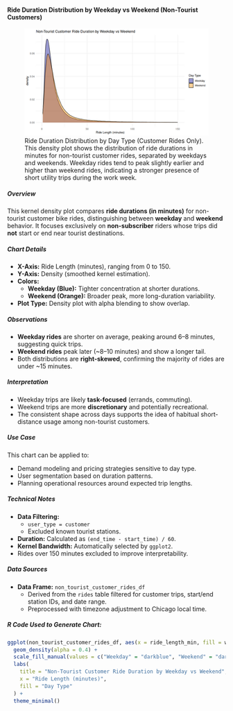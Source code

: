 #### Ride Duration Distribution by Weekday vs Weekend (Non-Tourist Customers)

<figure class="float-right">
  <a href="../images/Non-Tourist_Customer_Ride_Duration_by_Weekday_vs_Weekend.png" target="_blank" title="Select image to open full sized chart">
    <img src="../images/thumbnails/Non-Tourist_Customer_Ride_Duration_by_Weekday_vs_Weekend.png" alt="Density plot comparing ride durations for non-tourist customer bike rides on weekdays versus weekends. The distribution is right-skewed for both, with a higher peak on weekdays around 7 minutes.">
  </a>
  <figcaption>
    Ride Duration Distribution by Day Type (Customer Rides Only).<br>
    This density plot shows the distribution of ride durations in minutes for non-tourist customer rides, separated by weekdays and weekends. Weekday rides tend to peak slightly earlier and higher than weekend rides, indicating a stronger presence of short utility trips during the work week.
  </figcaption>
</figure>

##### Overview

This kernel density plot compares **ride durations (in minutes)** for non-tourist customer bike rides, distinguishing between **weekday** and **weekend** behavior. It focuses exclusively on **non-subscriber** riders whose trips did **not** start or end near tourist destinations.

##### Chart Details

- **X-Axis:** Ride Length (minutes), ranging from 0 to 150.
- **Y-Axis:** Density (smoothed kernel estimation).
- **Colors:**
  - **Weekday (Blue):** Tighter concentration at shorter durations.
  - **Weekend (Orange):** Broader peak, more long-duration variability.
- **Plot Type:** Density plot with alpha blending to show overlap.

##### Observations

- **Weekday rides** are shorter on average, peaking around 6–8 minutes, suggesting quick trips.
- **Weekend rides** peak later (~8–10 minutes) and show a longer tail.
- Both distributions are **right-skewed**, confirming the majority of rides are under ~15 minutes.

##### Interpretation

- Weekday trips are likely **task-focused** (errands, commuting).
- Weekend trips are more **discretionary** and potentially recreational.
- The consistent shape across days supports the idea of habitual short-distance usage among non-tourist customers.

##### Use Case

This chart can be applied to:
- Demand modeling and pricing strategies sensitive to day type.
- User segmentation based on duration patterns.
- Planning operational resources around expected trip lengths.

##### Technical Notes

- **Data Filtering:**
  - `user_type = customer`
  - Excluded known tourist stations.
- **Duration:** Calculated as `(end_time - start_time) / 60`.
- **Kernel Bandwidth:** Automatically selected by `ggplot2`.
- Rides over 150 minutes excluded to improve interpretability.

##### Data Sources

- **Data Frame:** `non_tourist_customer_rides_df`
  - Derived from the `rides` table filtered for customer trips, start/end station IDs, and date range.
  - Preprocessed with timezone adjustment to Chicago local time.

##### R Code Used to Generate Chart:

```r
ggplot(non_tourist_customer_rides_df, aes(x = ride_length_min, fill = week_part)) +
  geom_density(alpha = 0.4) +
  scale_fill_manual(values = c("Weekday" = "darkblue", "Weekend" = "darkorange")) +
  labs(
    title = "Non-Tourist Customer Ride Duration by Weekday vs Weekend",
    x = "Ride Length (minutes)",
    fill = "Day Type"
  ) +
  theme_minimal()
```
